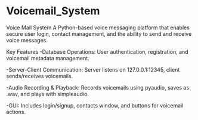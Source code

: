 # Voicemail_System
Voice Mail System
A Python-based voice messaging platform that enables secure user login, contact management, and the ability to send and receive voice messages.

Key Features
-Database Operations: User authentication, registration, and voicemail metadata management.

-Server-Client Communication: Server listens on 127.0.0.1:12345, client sends/receives voicemails.

-Audio Recording & Playback: Records voicemails using pyaudio, saves as .wav, and plays with simpleaudio.

-GUI: Includes login/signup, contacts window, and buttons for voicemail actions.
